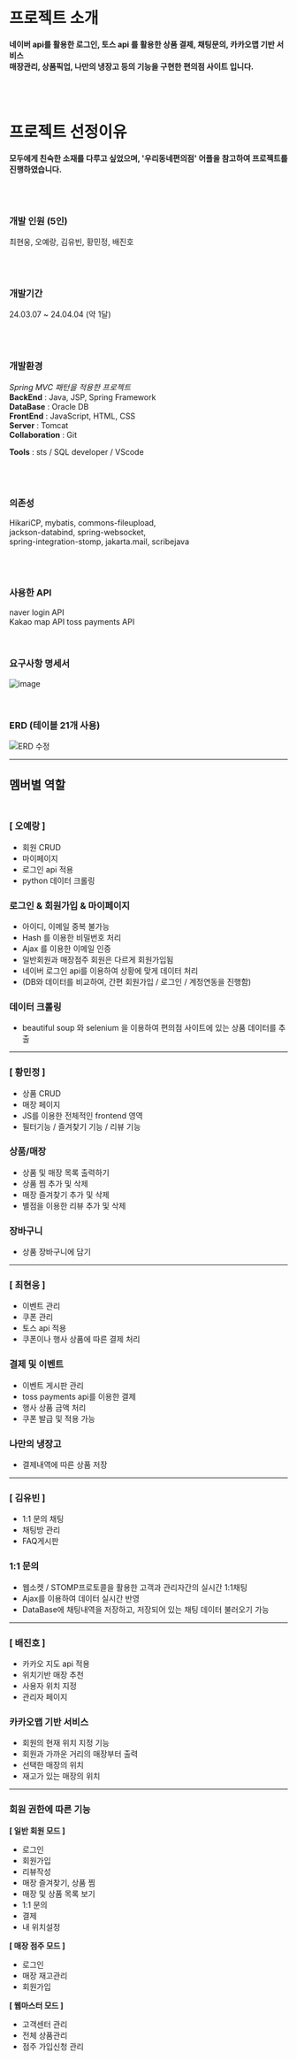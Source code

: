 # 프로젝트 소개
**네이버 api를 활용한 로그인, 토스 api 를 활용한 상품 결제, 채팅문의, 카카오맵 기반 서비스   
매장관리, 상품픽업, 나만의 냉장고 등의 기능을 구현한 편의점 사이트 입니다.**



<br><br>
# 프로젝트 선정이유
**모두에게 친숙한 소재를 다루고 싶었으며, '우리동네편의점' 어플을 참고하여 프로젝트를 진행하였습니다.**





<br><br>
### 개발 인원 (5인)
최현웅, 오예랑, 김유빈, 황민정, 배진호 


<br><br>
### 개발기간
24.03.07 ~ 24.04.04 (약 1달)


<br><br>
### 개발환경


*Spring MVC 패턴을 적용한 프로젝트*<br>
**BackEnd** : Java, JSP, Spring Framework  
**DataBase** : Oracle DB  
**FrontEnd** : JavaScript, HTML, CSS<br>
**Server** : Tomcat<br>
**Collaboration** : Git<br>


**Tools** : sts / SQL developer / VScode

<br><br>
### 의존성
HikariCP, mybatis, commons-fileupload,   
jackson-databind, spring-websocket,   
spring-integration-stomp, jakarta.mail, scribejava  

<br><br>
### 사용한 API
naver login API  
Kakao map API
toss payments API

<br>

### 요구사항 명세서

![image](https://github.com/foolcoding/itbankProject/assets/141770025/f8fc03e8-83dd-4b08-887d-d46bd540921e)


<br>

### ERD (테이블 21개 사용)

![ERD 수정](https://github.com/foolcoding/itbankProject/assets/141770025/6c132d98-48c3-41bb-991b-83565271f377)





<hr>

## 멤버별 역할<br><br>

### [ 오예랑 ]
- 회원 CRUD
- 마이페이지
- 로그인 api 적용
- python 데이터 크롤링


### 로그인 & 회원가입 & 마이페이지
- 아이디, 이메일 중복 불가능  
- Hash 를 이용한 비밀번호 처리  
- Ajax 를 이용한 이메일 인증  
- 일반회원과 매장점주 회원은 다르게 회원가입됨  
- 네이버 로그인 api를 이용하여 상황에 맞게 데이터 처리  
- (DB와 데이터를 비교하여, 간편 회원가입 / 로그인 / 계정연동을 진행함) 


### 데이터 크롤링
- beautiful soup 와 selenium 을 이용하여 편의점 사이트에 있는 상품 데이터를 추출


<hr>

### [ 황민정 ]
- 상품 CRUD
- 매장 페이지
- JS를 이용한 전체적인 frontend 영역
- 필터기능 / 즐겨찾기 기능 / 리뷰 기능


### 상품/매장
- 상품 및 매장 목록 출력하기
- 상품 찜 추가 및 삭제
- 매장 즐겨찾기 추가 및 삭제
- 별점을 이용한 리뷰 추가 및 삭제


### 장바구니
- 상품 장바구니에 담기


<hr>

### [ 최현웅 ]
- 이벤트 관리
- 쿠폰 관리
- 토스 api 적용
- 쿠폰이나 행사 상품에 따른 결제 처리

  
### 결제 및 이벤트
- 이벤트 게시판 관리
- toss payments api를 이용한 결제
- 행사 상품 금액 처리
- 쿠폰 발급 및 적용 가능


### 나만의 냉장고
- 결제내역에 따른 상품 저장


<hr>

### [ 김유빈 ]
- 1:1 문의 채팅
- 채팅방 관리
- FAQ게시판

  
### 1:1 문의
- 웹소켓 / STOMP프로토콜을 활용한 고객과 관리자간의 실시간 1:1채팅
- Ajax를 이용하여 데이터 실시간 반영
- DataBase에 채팅내역을 저장하고,
저장되어 있는 채팅 데이터 불러오기 가능


<hr>

### [ 배진호 ]
- 카카오 지도 api 적용
- 위치기반 매장 추천
- 사용자 위치 지정
- 관리자 페이지

### 카카오맵 기반 서비스
- 회원의 현재 위치 지정 기능
- 회원과 가까운 거리의 매장부터 출력
- 선택한 매장의 위치
- 재고가 있는 매장의 위치


<hr>


### 회원 권한에 따른 기능

**[ 일반 회원 모드 ]** 
- 로그인  
- 회원가입  
- 리뷰작성  
- 매장 즐겨찾기, 상품 찜  
- 매장 및 상품 목록 보기  
- 1:1 문의  
- 결제   
- 내 위치설정   


**[ 매장 점주 모드 ]**
- 로그인
- 매장 재고관리
- 회원가입


**[ 웹마스터 모드 ]**
- 고객센터 관리
- 전체 상품관리
- 점주 가입신청 관리

